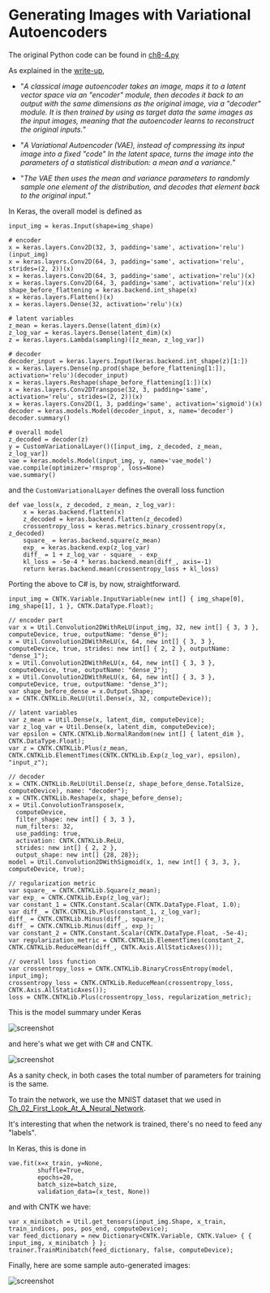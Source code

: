 ﻿# Generating Images with Variational Autoencoders

The original Python code can be found in [ch8-4.py](../../Python/ch8-4.py)

As explained in the [write-up](https://github.com/fchollet/deep-learning-with-python-notebooks/blob/master/8.4-generating-images-with-vaes.ipynb), 

* "_A classical image autoencoder takes an image, 
maps it to a latent vector space via an "encoder" 
module, then decodes it back to an output with the same dimensions 
as the original image, via a "decoder" module. It is then trained by using as target data the same images as the input images, meaning that the autoencoder learns to reconstruct the original inputs._"

* "_A Variational Autoencoder (VAE), instead of 
compressing its input image into a fixed "code" 
In the latent space, turns the image 
into the parameters of a statistical distribution: a mean and 
a variance._"

* "_The VAE then uses the mean and variance parameters to randomly sample one element of the distribution, and decodes that element back to the original input._"

In Keras, the overall model is defined as
```
input_img = keras.Input(shape=img_shape)

# encoder
x = keras.layers.Conv2D(32, 3, padding='same', activation='relu')(input_img)
x = keras.layers.Conv2D(64, 3, padding='same', activation='relu', strides=(2, 2))(x)
x = keras.layers.Conv2D(64, 3, padding='same', activation='relu')(x)
x = keras.layers.Conv2D(64, 3, padding='same', activation='relu')(x)
shape_before_flattening = keras.backend.int_shape(x)
x = keras.layers.Flatten()(x)
x = keras.layers.Dense(32, activation='relu')(x)

# latent variables
z_mean = keras.layers.Dense(latent_dim)(x)
z_log_var = keras.layers.Dense(latent_dim)(x)
z = keras.layers.Lambda(sampling)([z_mean, z_log_var])

# decoder
decoder_input = keras.layers.Input(keras.backend.int_shape(z)[1:])
x = keras.layers.Dense(np.prod(shape_before_flattening[1:]), activation='relu')(decoder_input)
x = keras.layers.Reshape(shape_before_flattening[1:])(x)
x = keras.layers.Conv2DTranspose(32, 3, padding='same', activation='relu', strides=(2, 2))(x)
x = keras.layers.Conv2D(1, 3, padding='same', activation='sigmoid')(x)
decoder = keras.models.Model(decoder_input, x, name='decoder')
decoder.summary()

# overall model
z_decoded = decoder(z)
y = CustomVariationalLayer()([input_img, z_decoded, z_mean, z_log_var])
vae = keras.models.Model(input_img, y, name='vae_model')
vae.compile(optimizer='rmsprop', loss=None)
vae.summary()
```

and the `CustomVariationalLayer` defines the overall loss function
```
def vae_loss(x, z_decoded, z_mean, z_log_var):
    x = keras.backend.flatten(x)
    z_decoded = keras.backend.flatten(z_decoded)
    crossentropy_loss = keras.metrics.binary_crossentropy(x, z_decoded)
    square_ = keras.backend.square(z_mean)
    exp_ = keras.backend.exp(z_log_var)
    diff_ = 1 + z_log_var - square_ - exp_
    kl_loss = -5e-4 * keras.backend.mean(diff_, axis=-1)
    return keras.backend.mean(crossentropy_loss + kl_loss)
```

Porting the above to C# is, by now, straightforward. 
```
input_img = CNTK.Variable.InputVariable(new int[] { img_shape[0], img_shape[1], 1 }, CNTK.DataType.Float);

// encoder part
var x = Util.Convolution2DWithReLU(input_img, 32, new int[] { 3, 3 }, computeDevice, true, outputName: "dense_0");
x = Util.Convolution2DWithReLU(x, 64, new int[] { 3, 3 }, computeDevice, true, strides: new int[] { 2, 2 }, outputName: "dense_1");
x = Util.Convolution2DWithReLU(x, 64, new int[] { 3, 3 }, computeDevice, true, outputName: "dense_2");
x = Util.Convolution2DWithReLU(x, 64, new int[] { 3, 3 }, computeDevice, true, outputName: "dense_3");
var shape_before_dense = x.Output.Shape;
x = CNTK.CNTKLib.ReLU(Util.Dense(x, 32, computeDevice));
     
// latent variables
var z_mean = Util.Dense(x, latent_dim, computeDevice);
var z_log_var = Util.Dense(x, latent_dim, computeDevice);
var epsilon = CNTK.CNTKLib.NormalRandom(new int[] { latent_dim }, CNTK.DataType.Float);
var z = CNTK.CNTKLib.Plus(z_mean, CNTK.CNTKLib.ElementTimes(CNTK.CNTKLib.Exp(z_log_var), epsilon), "input_z");

// decoder
x = CNTK.CNTKLib.ReLU(Util.Dense(z, shape_before_dense.TotalSize, computeDevice), name: "decoder");
x = CNTK.CNTKLib.Reshape(x, shape_before_dense);
x = Util.ConvolutionTranspose(x, 
  computeDevice, 
  filter_shape: new int[] { 3, 3 }, 
  num_filters: 32, 
  use_padding: true,
  activation: CNTK.CNTKLib.ReLU,
  strides: new int[] { 2, 2 },
  output_shape: new int[] {28, 28});
model = Util.Convolution2DWithSigmoid(x, 1, new int[] { 3, 3, }, computeDevice, true);

// regularization metric
var square_ = CNTK.CNTKLib.Square(z_mean);
var exp_ = CNTK.CNTKLib.Exp(z_log_var);
var constant_1 = CNTK.Constant.Scalar(CNTK.DataType.Float, 1.0);
var diff_ = CNTK.CNTKLib.Plus(constant_1, z_log_var);
diff_ = CNTK.CNTKLib.Minus(diff_, square_);
diff_ = CNTK.CNTKLib.Minus(diff_, exp_);
var constant_2 = CNTK.Constant.Scalar(CNTK.DataType.Float, -5e-4);
var regularization_metric = CNTK.CNTKLib.ElementTimes(constant_2, CNTK.CNTKLib.ReduceMean(diff_, CNTK.Axis.AllStaticAxes()));

// overall loss function
var crossentropy_loss = CNTK.CNTKLib.BinaryCrossEntropy(model, input_img);
crossentropy_loss = CNTK.CNTKLib.ReduceMean(crossentropy_loss, CNTK.Axis.AllStaticAxes());
loss = CNTK.CNTKLib.Plus(crossentropy_loss, regularization_metric);
```

This is the model summary under Keras

![screenshot](keras_summary.png)

and here's what we get with C# and CNTK. 

![screenshot](train.png)

As a sanity check, in both cases the total number of parameters for training is the same. 

To train the network, we use the MNIST dataset that we used in
[Ch_02_First_Look_At_A_Neural_Network](../Ch_02_First_Look_At_A_Neural_Network). 

It's interesting that when the network is trained, there's no need to feed any "labels". 

In Keras, this is done in
```
vae.fit(x=x_train, y=None,
        shuffle=True,
        epochs=20,
        batch_size=batch_size,
        validation_data=(x_test, None))
```
and with CNTK we have: 
```
var x_minibatch = Util.get_tensors(input_img.Shape, x_train, train_indices, pos, pos_end, computeDevice);
var feed_dictionary = new Dictionary<CNTK.Variable, CNTK.Value> { { input_img, x_minibatch } };
trainer.TrainMinibatch(feed_dictionary, false, computeDevice);
```

Finally, here are some sample auto-generated images:

![screenshot](generated_images.png)